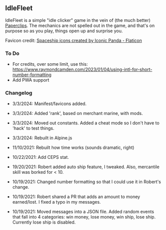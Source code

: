 ## IdleFleet

IdleFleet is a simple "idle clicker" game in the vein of (the much better) [Paperclips](https://www.decisionproblem.com/paperclips/index2.html). The mechanics are not spelled out in the game, and that's on purpose so as you play, things open up and surprise you.

Favicon credit: <a href="https://www.flaticon.com/free-icons/spaceship" title="spaceship icons">Spaceship icons created by Iconic Panda - Flaticon</a>

### To Do

* For credits, over some limit, use this: https://www.raymondcamden.com/2023/01/04/using-intl-for-short-number-formatting
* Add PWA support


### Changelog
* 3/3/2024: Manifest/favicons added.
* 3/3/2024: Added 'rank', based on merchant marine, with mods. 
* 3/3/2024: Moved out constants. Added a cheat mode so I don't have to 'hack' to test things. 
* 3/3/2024: Rebuilt in Alpine.js

* 11/10/2021: Rebuilt how time works (sounds dramatic, right)

* 10/22/2021: Add CEPS stat.

* 19/20/2021: Robert added auto ship feature, I tweaked. Also, mercantile skill was borked for < 10.

* 10/19/2021: Changed number formatting so that I could use it in Robert's change.

* 10/19/2021: Robert shared a PR that adds an amount to money earned/lost. I fixed a typo in my messages.

* 10/19/2021: Moved messages into a JSON file. Added random events that fall into 4 categories: win money, lose money, win ship, lose ship. Currently lose ship is disabled. 
